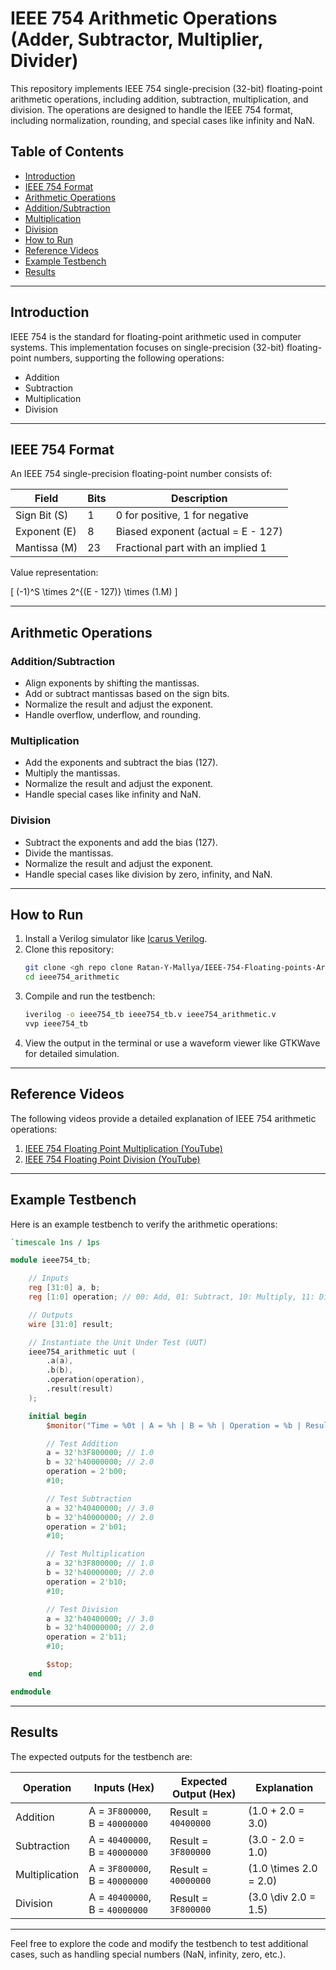 # IEEE 754 Arithmetic Operations (Adder, Subtractor, Multiplier, Divider)

This repository implements IEEE 754 single-precision (32-bit) floating-point arithmetic operations, including addition, subtraction, multiplication, and division. The operations are designed to handle the IEEE 754 format, including normalization, rounding, and special cases like infinity and NaN.

## Table of Contents
- [Introduction](#introduction)
- [IEEE 754 Format](#ieee-754-format)
- [Arithmetic Operations](#arithmetic-operations)
- [Addition/Subtraction](#additionsubtraction)
- [Multiplication](#multiplication)
- [Division](#division)
- [How to Run](#how-to-run)
- [Reference Videos](#reference-videos)
- [Example Testbench](#example-testbench)
- [Results](#results)

---

## Introduction

IEEE 754 is the standard for floating-point arithmetic used in computer systems. This implementation focuses on single-precision (32-bit) floating-point numbers, supporting the following operations:
- Addition
- Subtraction
- Multiplication
- Division

---

## IEEE 754 Format

An IEEE 754 single-precision floating-point number consists of:

| **Field**       | **Bits** | **Description**                        |
|------------------|----------|----------------------------------------|
| Sign Bit (S)     | 1        | 0 for positive, 1 for negative         |
| Exponent (E)     | 8        | Biased exponent (actual = E - 127)     |
| Mantissa (M)     | 23       | Fractional part with an implied 1      |

Value representation:

\[
(-1)^S \times 2^{(E - 127)} \times (1.M)
\]

---

## Arithmetic Operations

### Addition/Subtraction
- Align exponents by shifting the mantissas.
- Add or subtract mantissas based on the sign bits.
- Normalize the result and adjust the exponent.
- Handle overflow, underflow, and rounding.

### Multiplication
- Add the exponents and subtract the bias (127).
- Multiply the mantissas.
- Normalize the result and adjust the exponent.
- Handle special cases like infinity and NaN.

### Division
- Subtract the exponents and add the bias (127).
- Divide the mantissas.
- Normalize the result and adjust the exponent.
- Handle special cases like division by zero, infinity, and NaN.

---

## How to Run

1. Install a Verilog simulator like [Icarus Verilog](http://iverilog.icarus.com/).
2. Clone this repository:
   ```bash
   git clone <gh repo clone Ratan-Y-Mallya/IEEE-754-Floating-points-Arithmetic-operations>
   cd ieee754_arithmetic
   ```
3. Compile and run the testbench:
   ```bash
   iverilog -o ieee754_tb ieee754_tb.v ieee754_arithmetic.v
   vvp ieee754_tb
   ```
4. View the output in the terminal or use a waveform viewer like GTKWave for detailed simulation.

---

## Reference Videos

The following videos provide a detailed explanation of IEEE 754 arithmetic operations:

1. [IEEE 754 Floating Point Multiplication (YouTube)](https://www.youtube.com/watch?v=s6eELXJuLTc&list=PL9un8tgZngo9-Y5dmi8Fh4dJEMixX6mz7&index=38)
2. [IEEE 754 Floating Point Division (YouTube)](https://www.youtube.com/watch?v=rqz-CmNpWCM&list=PL9un8tgZngo9-Y5dmi8Fh4dJEMixX6mz7&index=39)

---

## Example Testbench

Here is an example testbench to verify the arithmetic operations:

```verilog
`timescale 1ns / 1ps

module ieee754_tb;

    // Inputs
    reg [31:0] a, b;
    reg [1:0] operation; // 00: Add, 01: Subtract, 10: Multiply, 11: Divide

    // Outputs
    wire [31:0] result;

    // Instantiate the Unit Under Test (UUT)
    ieee754_arithmetic uut (
        .a(a),
        .b(b),
        .operation(operation),
        .result(result)
    );

    initial begin
        $monitor("Time = %0t | A = %h | B = %h | Operation = %b | Result = %h", $time, a, b, operation, result);

        // Test Addition
        a = 32'h3F800000; // 1.0
        b = 32'h40000000; // 2.0
        operation = 2'b00;
        #10;

        // Test Subtraction
        a = 32'h40400000; // 3.0
        b = 32'h40000000; // 2.0
        operation = 2'b01;
        #10;

        // Test Multiplication
        a = 32'h3F800000; // 1.0
        b = 32'h40000000; // 2.0
        operation = 2'b10;
        #10;

        // Test Division
        a = 32'h40400000; // 3.0
        b = 32'h40000000; // 2.0
        operation = 2'b11;
        #10;

        $stop;
    end

endmodule
```

---

## Results

The expected outputs for the testbench are:

| **Operation**   | **Inputs (Hex)**            | **Expected Output (Hex)** | **Explanation**       |
|------------------|-----------------------------|---------------------------|-----------------------|
| Addition         | A = `3F800000`, B = `40000000` | Result = `40400000`       | \(1.0 + 2.0 = 3.0\)   |
| Subtraction      | A = `40400000`, B = `40000000` | Result = `3F800000`       | \(3.0 - 2.0 = 1.0\)   |
| Multiplication   | A = `3F800000`, B = `40000000` | Result = `40000000`       | \(1.0 \times 2.0 = 2.0\) |
| Division         | A = `40400000`, B = `40000000` | Result = `3F800000`       | \(3.0 \div 2.0 = 1.5\) |

---

Feel free to explore the code and modify the testbench to test additional cases, such as handling special numbers (NaN, infinity, zero, etc.).
